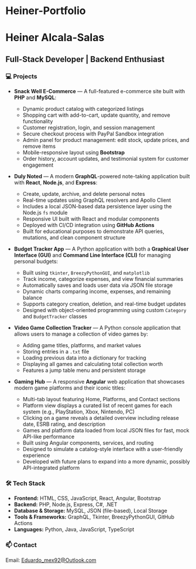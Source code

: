 # Heiner-Portfolio

# Heiner Alcala-Salas
## Full-Stack Developer | Backend Enthusiast

### 💻 Projects
- **Snack Well E-Commerce** — A full-featured e-commerce site built with **PHP** and **MySQL**:
  - Dynamic product catalog with categorized listings
  - Shopping cart with add-to-cart, update quantity, and remove functionality
  - Customer registration, login, and session management
  - Secure checkout process with PayPal Sandbox integration
  - Admin panel for product management: edit stock, update prices, and remove items
  - Mobile-responsive layout using **Bootstrap**
  - Order history, account updates, and testimonial system for customer engagement

- **Duly Noted** — A modern **GraphQL**-powered note-taking application built with **React**, **Node.js**, and **Express**:
  - Create, update, archive, and delete personal notes
  - Real-time updates using GraphQL resolvers and Apollo Client
  - Includes a local JSON-based data persistence layer using the Node.js `fs` module
  - Responsive UI built with React and modular components
  - Deployed with CI/CD integration using **GitHub Actions**
  - Built for educational purposes to demonstrate API queries, mutations, and clean component structure

- **Budget Tracker App** — A Python application with both a **Graphical User Interface (GUI)** and **Command Line Interface (CLI)** for managing personal budgets:
  - Built using `tkinter`, `BreezyPythonGUI`, and `matplotlib`
  - Track income, categorize expenses, and view financial summaries
  - Automatically saves and loads user data via JSON file storage
  - Dynamic charts comparing income, expenses, and remaining balance
  - Supports category creation, deletion, and real-time budget updates
  - Designed with object-oriented programming using custom `Category` and `BudgetTracker` classes

- **Video Game Collection Tracker** — A Python console application that allows users to manage a collection of video games by:
  - Adding game titles, platforms, and market values
  - Storing entries in a `.txt` file
  - Loading previous data into a dictionary for tracking
  - Displaying all games and calculating total collection worth
  - Features a jump table menu and persistent storage

- **Gaming Hub** — A responsive **Angular** web application that showcases modern game platforms and their iconic titles:
  - Multi-tab layout featuring Home, Platforms, and Contact sections
  - Platform view displays a curated list of recent games for each system (e.g., PlayStation, Xbox, Nintendo, PC)
  - Clicking on a game reveals a detailed overview including release date, ESRB rating, and description
  - Games and platform data loaded from local JSON files for fast, mock API-like performance
  - Built using Angular components, services, and routing
  - Designed to simulate a catalog-style interface with a user-friendly experience
  - Developed with future plans to expand into a more dynamic, possibly API-integrated platform


### 🛠️ Tech Stack
- **Frontend:** HTML, CSS, JavaScript, React, Angular, Bootstrap
- **Backend:** PHP, Node.js, Express, C#, .NET
- **Database & Storage:** MySQL, JSON (file-based), Local Storage
- **Tools & Frameworks:** GraphQL, Tkinter, BreezyPythonGUI, GitHub Actions
- **Languages:** Python, Java, JavaScript, TypeScript

### 📫 Contact
Email: Eduardo_mex92@Outlook.com  

